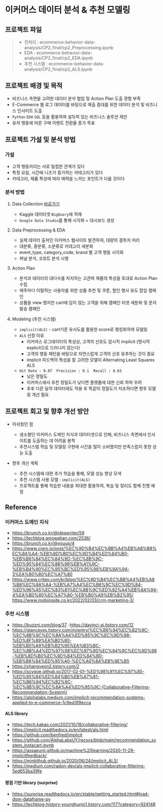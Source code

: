 # 이커머스 데이터 분석 & 추천 모델링

## 프로젝트 파일
> - 전처리 : ecommerce-behavior-data-analysis/CP2_final/cp2_Preprocessing.ipynb
> - EDA : ecommerce-behavior-data-analysis/CP2_final/cp2_EDA.ipynb
> - 추천 시스템 : ecommerce-behavior-data-analysis/CP2_final/cp2_ALS.ipynb


## 프로젝트 배경 및 목적

  - 비즈니스 측면을 고려한 데이터 분석 협업 및 Action Plan 도출 경험 부족
  - E-Commerce 웹 로그 데이터를 바탕으로 매출 증대를 위한 데이터 분석 및 비즈니스 인사이트 도출
  - `Python` `EDA` `SQL` 등을 활용하여 설득력 있는 비즈니스 솔루션 제안
  - 유저 행동에 따른 구매 이벤트 전환율 증가 목표

## 프로젝트 가설 및 분석 방법
### 가설
- 고객 행동끼리는 서로 밀접한 관계가 있다
- 특정 요일, 시간에 니즈가 증가하는 카테고리가 있다
- 카테고리, 제품 특성에 따라 매력을 느끼는 포인트가 다를 것이다

### 분석 방법
1. Data Collection [바로가기](https://www.kaggle.com/datasets/mkechinov/ecommerce-behavior-data-from-multi-category-store)
   - Kaggle 데이터셋 `BigQuery`에 적재
   - `Google Data Studio`를 통해 시각화 + 대시보드 생성
     
2. Data Preprocessing & EDA
   - 실제 데이터 출처인 이커머스 웹사이트 발견하여, 대량의 결측치 처리
   - 대분류, 중분류, 소분류로 카테고리 세분화
   - event_type, category_code, brand 별 고객 행동 시각화
   - 퍼널 분석, 코호트 분석 시행
     
3. Action Plan
   - 분석과 데이터의 대다수를 차지하는 고관여 제품의 특성을 토대로 Action Plan 수립
   - 매주마다 이탈하는 사용자를 위한 상품 추천 및 쿠폰, 할인 행사 유도 팝업 캠페인
   - 상품을 view 했지만 cart에 담지 않는 고객을 위해 캠페인 타겟 세분화 및 문자 발송 캠페인

4. Modeling (추천 시스템)
   - `implicit(ALS)` - cart기준 유사도를 활용한 score로 랭킹화하여 모델링
   - `ALS` 선정 이유
     - 이커머스 로그데이터의 특성상, 고객의 선호도 암시적 implicit (명시적 explicit으로 드러나지 않는다)
     - 고객의 행동 패턴을 바탕으로 자연스럽게 고객의 선호 유추하는 것이 중요
     - implicit 피드백의 특성을 잘 고려한 모델이 Alternating Least Squares ALS
   - `Hit Rate : 0.87  Precision : 0.1  Recall : 0.83`
     - 낮은 정밀도
     - 이커머스에서 추천 정밀도가 낮다면 플랫폼에 대한 신뢰 하락 우려
     - 추후 다른 달의 데이터에도 적용 후 똑같이 정밀도가 저조하다면 향후 모델링 개선 필요
  
## 프로젝트 회고 및 향후 개선 방안
  - 아쉬웠던 점
    - 생소했던 이커머스 도메인 지식과 데이터셋으로 인해, 비즈니스 측면에서 인사이트를 도출하는 데 어려움 봉착
    - 추천시스템 학습 및 모델링 구현에 시간을 많이 소비했지만 만족스럽지 못한 성능 도출

  - 향후 개선 계획
    - 추천 시스템에 대한 추가 학습을 통해, 모델 성능 향상 모색
    - 추천 시스템 사용 모델 : `implicit(ALS)`
    - 프로젝트를 통해 학습한 내용을 최대한 활용하여, 복습 및 정리도 함께 진행 예정


<!--
### 개선이 필요한 부분

#### 추천 시스템 모델링
- `implicit(ALS)` - cart기준 유사도를 활용한 score로 랭킹화하여 모델링

#### 방법 적용이유
- `CF` - 소비자랑 평가 패턴이 비슷한 사람들을 한 집단으로 보고 그 집단에 속한 사람들의 취향을 활용하는 기술
- `CF` 모델 중, 행렬 분해 `Matrix Factorization` 방식 사용
    - 행렬 분해 : 사용자와 아이템 데이터에 숨어있는 특징 잠재 차원 Latent Factor를 사용하여 표시
  
  - `ALS` 선정 이유
    - 이커머스 로그데이터의 특성상, 고객의 선호도 암시적 implicit (명시적 explicit으로 드러나지 않는다)
    - 고객의 행동 패턴을 바탕으로 자연스럽게 고객의 선호 유추하는 것이 중요
    - implicit 피드백의 특성을 잘 고려한 모델이 Alternating Least Squares ALS
  
  - Collaborative Filtering (CF) : user - item 간 상호 작용 데이터를 활용하는 방법
    - ex) 어떤 사람이 특정 아이템을 좋아했다면, 이런 아이템도 좋아할 것이다
    - CF 모델은 user - item 간의 상호 작용에 기반하기 때문에, 비슷한 고객들이 실제로 함께 소비하는 경향이 높은 아이템을 발견하여 추천 가능

#### 베이스라인 모델 / 선정 이유?
- product_id 의 최빈값을 추천하는 것을 baseline 으로 선정
- 각 user 들이 가장 많이 cart에 넣는 product을 추천하는 것을 기본으로 하여, 높은 성능의 추천 시스템을 생성하는 것을 우선적으로 진행


#### 개선 모델 / 선정 이유?
- `CF - ALS` / 데이터셋에 유저가 직접적으로 명시한 피드백이 없으므로 암시적 피드백의 특성을 잘 고려한 모델인 Alternating Least Squares(ALS) 모델을 활용하여 추천 시스템을 진행


#### 모델링 결과 비교

- Baseline
  - accuracy: 0.07

- ALS Model
  - Hit Rate : 0.87
  - Precision : 0.1
  - Recall : 0.83

- 모델링 결과 분석
  - 낮은 정밀도
    - 이커머스에서 추천 정밀도가 낮다면 플랫폼에 대한 신뢰 하락 우려
  - 추후 다른 달의 데이터에도 적용 후 똑같이 정밀도가 저조하다면 향후 모델링 개선 필요
-->
## Reference

### 이커머스 도메인 지식
- https://brunch.co.kr/@ideawriter/59
- https://techblog.woowahan.com/2536/
- https://brunch.co.kr/@youup/4
- https://www.cigro.io/post/%EC%9D%B4%EC%BB%A4%EB%A8%B8%EC%8A%A4-%EB%8D%B0%EC%9D%B4%ED%84%B0-%EB%B6%84%EC%84%9D-%EC%8B%9C-%ED%95%84%EC%88%98%EB%A1%9C-%EB%B4%90%EC%95%BC%ED%95%98%EB%8A%94-3%EA%B0%80%EC%A7%80
- https://www.criteo.com/kr/blog/%EC%9D%B4%EC%BB%A4%EB%A8%B8%EC%8A%A4-%EB%A7%A4%EC%B6%9C%EC%9D%84-%ED%96%A5%EC%83%81%EC%8B%9C%ED%82%A4%EB%8A%94-4%EA%B0%80%EC%A7%80-%EB%B0%A9%EB%B2%95/
https://www.mobiinside.co.kr/2022/02/03/crm-marketing-3/

### 추천 시스템
- https://buzzni.com/blog/37
-https://davinci-ai.tistory.com/12
- https://glanceyes.tistory.com/m/entry/%EC%B6%94%EC%B2%9C-%EC%8B%9C%EC%8A%A4%ED%85%9C%EC%9D%98-%ED%8F%89%EA%B0%80-%EB%B0%A9%EB%B2%95%EA%B3%BC-%EC%8B%A4%ED%97%98%EC%97%90%EC%84%9C%EC%9D%98-%EB%8D%B0%EC%9D%B4%ED%84%B0-%EB%B6%84%ED%95%A0-%EC%A0%84%EB%9E%B5
- https://changyeon2.tistory.com/2
- https://scvgoe.github.io/2017-02-01-%ED%98%91%EC%97%85-%ED%95%84%ED%84%B0%EB%A7%81-%EC%B6%94%EC%B2%9C-%EC%8B%9C%EC%8A%A4%ED%85%9C-(Collaborative-Filtering-Recommendation-System)/
- https://alphalabs.medium.com/implicit-recommendation-systems-applied-to-e-commerce-1c9ed3f9ecca

#### ALS library
- https://tech.kakao.com/2021/10/18/collaborative-filtering/
- https://implicit.readthedocs.io/en/latest/als.html
- https://github.com/benfred/implicit
- https://github.com/AlphaLabsUY/recsys/blob/main/recommendation_system_instacart.ipynb
- https://assaeunji.github.io/machine%20learning/2020-11-29-implicitfeedback/
- https://minkithub.github.io/2020/06/24/implicit_ALS/
- https://medium.com/radon-dev/als-implicit-collaborative-filtering-5ed653ba39fe

#### 평점 기반 library (surprise)
- https://surprise.readthedocs.io/en/stable/getting_started.html#load-dom-dataframe-py
- https://techblog-history-younghunjo1.tistory.com/117?category=924148